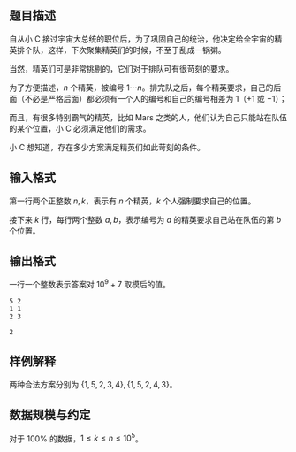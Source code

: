 ## 题目描述

自从小 C 接过宇宙大总统的职位后，为了巩固自己的统治，他决定给全宇宙的精英排个队，这样，下次聚集精英们的时候，不至于乱成一锅粥。

当然，精英们可是非常挑剔的，它们对于排队可有很苛刻的要求。

为了方便描述，$n$ 个精英，被编号 $1\cdots n$。排完队之后，每个精英要求，自己的后面（不必是严格后面）都必须有一个人的编号和自己的编号相差为 $1$（$+1$ 或 $-1$）；

而且，有很多特别霸气的精英，比如 Mars 之类的人，他们认为自己只能站在队伍的某个位置，小 C 必须满足他们的需求。

小 C 想知道，存在多少方案满足精英们如此苛刻的条件。

## 输入格式

第一行两个正整数 $n,k$，表示有 $n$ 个精英，$k$ 个人强制要求自己的位置。

接下来 $k$ 行，每行两个整数 $a,b$，表示编号为 $a$ 的精英要求自己站在队伍的第 $b$ 个位置。

## 输出格式

一行一个整数表示答案对 $10^9+7$ 取模后的值。

```input1
5 2
1 1
2 3
```

```output1
2
```

## 样例解释

两种合法方案分别为 $\{1,5,2,3,4\},\{1,5,2,4,3\}$。

## 数据规模与约定

对于 $100\%$ 的数据，$1\leq k\leq n\leq 10^5$。

